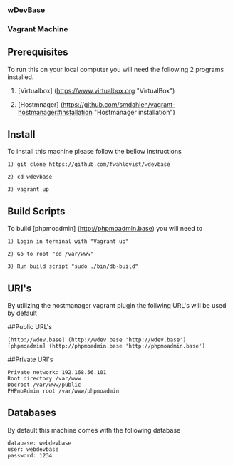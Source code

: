 ### wDevBase

### Vagrant Machine

## Prerequisites

To run this on your local computer you will need the following 2 programs installed.

1) [Virtualbox] (https://www.virtualbox.org "VirtualBox")

2) [Hostmnager] (https://github.com/smdahlen/vagrant-hostmanager#installation "Hostmanager installation")

 
## Install 

To install this machine please follow the bellow instructions

    1) git clone https://github.com/fwahlqvist/wdevbase

    2) cd wdevbase

    3) vagrant up

## Build Scripts

To build [phpmoadmin] (http://phpmoadmin.base) you will need to
    
    1) Login in terminal with "Vagrant up"
    
    2) Go to root "cd /var/www"

    3) Run build script "sudo ./bin/db-build"

## URI's

By utilizing the hostmanager vagrant plugin the follwing URL's will be used by default

##Public URL's
    
    [http://wdev.base] (http://wdev.base 'http://wdev.base')
    [phpmoadmin] (http://phpmoadmin.base 'http://phpmoadmin.base')
    
  
##Private URI's
    
    Private network: 192.168.56.101
    Root directory /var/www
    Docroot /var/www/public
    PHPmoAdmin root /var/www/phpmoadmin

## Databases
    
By default this machine comes with the following database

    database: webdevbase
    user: webdevbase
    password: 1234